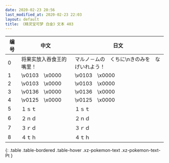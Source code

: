```yaml
---
date: 2020-02-23 20:56
last_modified_at: 2020-02-23 22:03
layout: default
title: 《精灵宝可梦 白金》文本 403
---
```

| 编号 | 中文 | 日文 |
| ---- | ---- | ---- |
| 0 | 将果实放入吞食王的嘴里！ | マルノ－ムの　くちに\nきのみを　なげいれよう！ |
| 1 | \v0103　\x0000 | \v0103　\x0000 |
| 2 | \v0103　\x0000 | \v0103　\x0000 |
| 3 | \v0136　\x0000 | \v0136　\x0000 |
| 4 | \v0125　\x0000 | \v0125　\x0000 |
| 5 | １ｓｔ | １ｓｔ |
| 6 | ２ｎｄ | ２ｎｄ |
| 7 | ３ｒｄ | ３ｒｄ |
| 8 | ４ｔｈ | ４ｔｈ |
{: .table .table-bordered .table-hover .xz-pokemon-text .xz-pokemon-text-Pt }